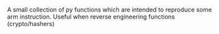 A small collection of py functions which are intended to reproduce some arm instruction. Useful when reverse engineering functions (crypto/hashers)
